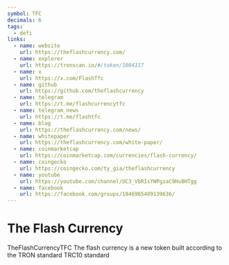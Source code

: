 ```yaml
---
symbol: TFC
decimals: 6
tags:
  - defi
links:
  - name: website
    url: https://theflashcurrency.com/
  - name: explorer
    url: https://tronscan.io/#/token/1004117
  - name: x
    url: https://x.com/FlashTfc
  - name: github
    url: https://github.com/theflashcurrency
  - name: telegram
    url: https://t.me/flashcurrencytfc
  - name: telegram_news
    url: https://t.me/flashtfc
  - name: blog
    url: https://theflashcurrency.com/news/
  - name: whitepaper
    url: https://theflashcurrency.com/white-paper/
  - name: coinmarketcap
    url: https://coinmarketcap.com/currencies/flash-currency/
  - name: coingecko
    url: https://coingecko.com/ty_gia/theflashcurrency
  - name: youtube
    url: https://youtube.com/channel/UC3_VbRIsYWPgzaC9Hu8HTgg
  - name: facebook
    url: https://facebook.com/groups/1046965489139636/
---
```


# The Flash Currency

TheFlashCurrencyTFC The flash currency is a new token built according to the TRON standard TRC10 standard
